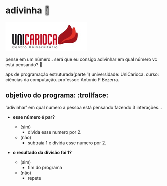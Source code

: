 # adivinha  :crystal_ball:

![UniCarioca Logo](img/uni2.jpg)

pense em um número.. será que eu consigo adivinhar em qual número vc está pensando?  :new_moon_with_face:

aps de programação estruturada(parte 1)
universidade: UniCarioca.
curso: ciências da computação.
professor: Antonio P Bezerra.

## objetivo do programa:  :trollface:
'adivinhar' em qual numero a pessoa está pensando fazendo 3 interações...

* **esse número é par?**
	* (sim)
		* divida esse numero por 2.
	* (não)
		* subtraia 1 e divida esse numero por 2.
		
* **o resultado da divisão foi 1?**
	* (sim)
		* fim do programa
	* (não)
		* repete
